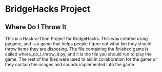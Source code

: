# BridgeHacks Project
## Where Do I Throw It

This is a Hack-a-Thon Project for BridgeHacks. This was created using pygame, and is a game that helps people figure out what bin they should throw items they are disposing. The file containing the finished game is called where_do_I_throw_it.py, and it is the file you should run to play the game. The rest of the files were used to aid in collaboration for the game or they contain the images and sounds implemented into the game.
